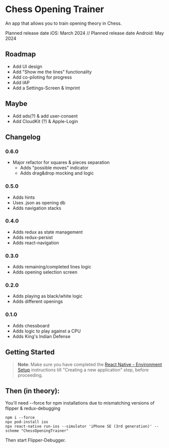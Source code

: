 # Chess Opening Trainer
An app that allows you to train opening theory in Chess. 

Planned release date iOS: March 2024 // Planned release date Android: May 2024

## Roadmap 
- Add UI design
- Add "Show me the lines" functionality
- Add co-piloting for progress
- Add IAP
- Add a Settings-Screen & Imprint

## Maybe
- Add ads(?) & add user-consent
- Add CloudKit (?) & Apple-Login

## Changelog
### 0.6.0
- Major refactor for squares & pieces separation
  - Adds "possible moves" indicator
  - Adds drag&drop mocking and logic

### 0.5.0
- Adds hints
- Uses .json as opening db
- Adds navigation stacks

### 0.4.0
- Adds redux as state management
- Adds redux-persist
- Adds react-navigation

### 0.3.0
- Adds remaining/completed lines logic
- Adds opening selection screen

### 0.2.0
- Adds playing as black/white logic
- Adds different openings

### 0.1.0
- Adds chessboard
- Adds logic to play against a CPU
- Adds King's Indian Defense 

## Getting Started
>**Note**: Make sure you have completed the [React Native - Environment Setup](https://reactnative.dev/docs/environment-setup) instructions till "Creating a new application" step, before proceeding.

## Then (in theory):
You'll need --force for npm installations due to mismatching versions of flipper & redux-debugging

```cd .
npm i --force
npx pod-install ios
npx react-native run-ios --simulator 'iPhone SE (3rd generation)' --scheme "ChessOpeningTrainer"
```

Then start Flipper-Debugger.
